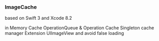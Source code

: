 ### ImageCache

based on Swift 3 and Xcode 8.2

in Memory Cache
OperationQueue & Operation Cache
Singleton cache manager
Extension UIImageView and avoid false loading
